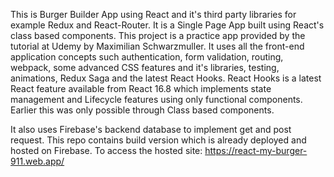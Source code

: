 This is Burger Builder App using React and it's third party libraries for example Redux and React-Router.
It is a Single Page App built using React's class based components.
This project is a practice app provided by the tutorial at Udemy by Maximilian Schwarzmuller.
It uses all the front-end application concepts such authentication, form validation, routing, webpack, some advanced CSS features and it's libraries, testing, 
animations, Redux Saga and the latest React Hooks.
React Hooks is a latest React feature available from React 16.8 which implements state management and Lifecycle features using only functional components.
Earlier this was only possible through Class based components.

It also uses Firebase's backend database to implement get and post request.
This repo contains build version which is already deployed and hosted on Firebase.
To access the hosted site: https://react-my-burger-911.web.app/
